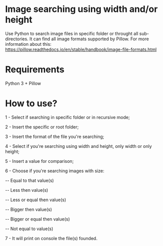 # Image searching using width and/or height
Use Python to search image files in specific folder or throught all sub-directories. It can find all image formats supported by Pillow. For more information about this: https://pillow.readthedocs.io/en/stable/handbook/image-file-formats.html

# Requirements
Python 3 + Pillow

# How to use?
1 - Select if searching in specific folder or in recursive mode;

2 - Insert the specific or root folder;

3 - Insert the format of the file you're searching;

4 - Select if you're searching using width and height, only width or only height;

5 - Insert a value for comparison;

6 - Choose if you're searching images with size:

-- Equal to that value(s)

-- Less then value(s)

-- Less or equal then value(s)

-- Bigger then value(s)

-- Bigger or equal then value(s)

-- Not equal to value(s)

7 - It will print on console the file(s) founded.
